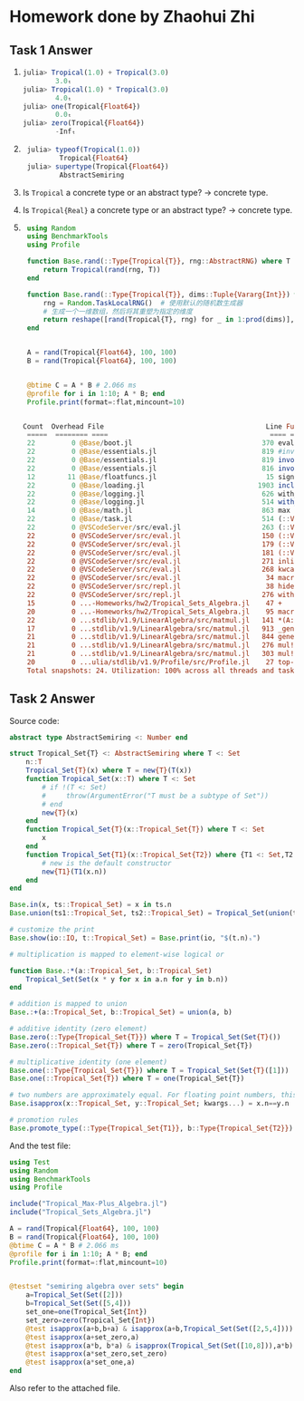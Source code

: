 # Homework done by Zhaohui Zhi

## Task 1 Answer
1.  ```julia
    julia> Tropical(1.0) + Tropical(3.0)
            3.0ₜ
    julia> Tropical(1.0) * Tropical(3.0)
            4.0ₜ
    julia> one(Tropical{Float64})
            0.0ₜ
    julia> zero(Tropical{Float64})
            -Infₜ
    ```

2. ```julia
    julia> typeof(Tropical(1.0))
            Tropical{Float64}
    julia> supertype(Tropical{Float64})
            AbstractSemiring
   ```

3. Is `Tropical` a concrete type or an abstract type? -> concrete type.
4. Is `Tropical{Real}` a concrete type or an abstract type? -> concrete type.
5. ```julia
    using Random
    using BenchmarkTools
    using Profile

    function Base.rand(::Type{Tropical{T}}, rng::AbstractRNG) where T
        return Tropical(rand(rng, T))  
    end

    function Base.rand(::Type{Tropical{T}}, dims::Tuple{Vararg{Int}}) where T
        rng = Random.TaskLocalRNG()  # 使用默认的随机数生成器
        # 生成一个一维数组，然后将其重塑为指定的维度
        return reshape([rand(Tropical{T}, rng) for _ in 1:prod(dims)], dims)
    end


    A = rand(Tropical{Float64}, 100, 100)
    B = rand(Tropical{Float64}, 100, 100)


    @btime C = A * B # 2.066 ms
    @profile for i in 1:10; A * B; end
    Profile.print(format=:flat,mincount=10)


   Count  Overhead File                                        Line Function
    =====  ======== ====                                        ==== ========
    22         0 @Base/boot.jl                                370 eval
    22         0 @Base/essentials.jl                          819 #invokelatest#2
    22         0 @Base/essentials.jl                          819 invokelatest(::Any, ::Any, ::Vararg{Any}; kwargs::Base.Pairs...
    22         0 @Base/essentials.jl                          816 invokelatest(::Any)
    12        11 @Base/floatfuncs.jl                           15 signbit
    22         0 @Base/loading.jl                            1903 include_string(mapexpr::typeof(REPL.softscope), mod::Module,...
    22         0 @Base/logging.jl                             626 with_logger
    22         0 @Base/logging.jl                             514 with_logstate(f::Function, logstate::Any)
    14         0 @Base/math.jl                                863 max
    22         0 @Base/task.jl                                514 (::VSCodeServer.var"#64#65")()
    22         0 @VSCodeServer/src/eval.jl                    263 (::VSCodeServer.var"#66#71"{VSCodeServer.ReplRunCodeRequestP...
    22         0 @VSCodeServer/src/eval.jl                    150 (::VSCodeServer.var"#67#72"{Bool, Bool, Bool, Module, String...
    22         0 @VSCodeServer/src/eval.jl                    179 (::VSCodeServer.var"#68#73"{Bool, Bool, Bool, Module, String...
    22         0 @VSCodeServer/src/eval.jl                    181 (::VSCodeServer.var"#69#74"{Bool, Bool, Bool, Module, String...
    22         0 @VSCodeServer/src/eval.jl                    271 inlineeval(m::Module, code::String, code_line::Int64, code_c...
    22         0 @VSCodeServer/src/eval.jl                    268 kwcall(::NamedTuple{(:softscope,), Tuple{Bool}}, ::typeof(VS...
    22         0 @VSCodeServer/src/eval.jl                     34 macro expansion
    22         0 @VSCodeServer/src/repl.jl                     38 hideprompt(f::VSCodeServer.var"#68#73"{Bool, Bool, Bool, Mod...
    22         0 @VSCodeServer/src/repl.jl                    276 withpath(f::VSCodeServer.var"#69#74"{Bool, Bool, Bool, Modul...
    15         0 ...-Homeworks/hw2/Tropical_Sets_Algebra.jl    47 +
    20         0 ...-Homeworks/hw2/Tropical_Sets_Algebra.jl    95 macro expansion
    22         0 ...stdlib/v1.9/LinearAlgebra/src/matmul.jl   141 *(A::Matrix{Tropical{Float64}}, B::Matrix{Tropical{Float64}})
    17         0 ...stdlib/v1.9/LinearAlgebra/src/matmul.jl   913 _generic_matmatmul!(C::Matrix{Tropical{Float64}}, tA::Char, ...
    21         0 ...stdlib/v1.9/LinearAlgebra/src/matmul.jl   844 generic_matmatmul!(C::Matrix{Tropical{Float64}}, tA::Char, t...
    21         0 ...stdlib/v1.9/LinearAlgebra/src/matmul.jl   276 mul!
    21         0 ...stdlib/v1.9/LinearAlgebra/src/matmul.jl   303 mul!
    20         0 ...ulia/stdlib/v1.9/Profile/src/Profile.jl    27 top-level scope
    Total snapshots: 24. Utilization: 100% across all threads and tasks. Use the `groupby` kwarg to break down by thread and/or task.
    ```

## Task 2 Answer

Source code:
```julia
abstract type AbstractSemiring <: Number end

struct Tropical_Set{T} <: AbstractSemiring where T <: Set
    n::T
    Tropical_Set{T}(x) where T = new{T}(T(x))
    function Tropical_Set(x::T) where T <: Set
        # if !(T <: Set)
        #     throw(ArgumentError("T must be a subtype of Set"))
        # end
        new{T}(x)
    end
    function Tropical_Set{T}(x::Tropical_Set{T}) where T <: Set
        x
    end
    function Tropical_Set{T1}(x::Tropical_Set{T2}) where {T1 <: Set,T2 <: Set}
        # new is the default constructor
        new{T1}(T1(x.n))
    end
end

Base.in(x, ts::Tropical_Set) = x in ts.n
Base.union(ts1::Tropical_Set, ts2::Tropical_Set) = Tropical_Set(union(ts1.n, ts2.n))

# customize the print
Base.show(io::IO, t::Tropical_Set) = Base.print(io, "$(t.n)ₛ")

# multiplication is mapped to element-wise logical or

function Base.:*(a::Tropical_Set, b::Tropical_Set)
    Tropical_Set(Set(x * y for x in a.n for y in b.n))
end

# addition is mapped to union
Base.:+(a::Tropical_Set, b::Tropical_Set) = union(a, b)

# additive identity (zero element)
Base.zero(::Type{Tropical_Set{T}}) where T = Tropical_Set(Set{T}())
Base.zero(::Tropical_Set{T}) where T = zero(Tropical_Set{T})

# multiplicative identity (one element)
Base.one(::Type{Tropical_Set{T}}) where T = Tropical_Set(Set{T}([1]))
Base.one(::Tropical_Set{T}) where T = one(Tropical_Set{T})

# two numbers are approximately equal. For floating point numbers, this is often preferred to `==` due to the rounding error.
Base.isapprox(x::Tropical_Set, y::Tropical_Set; kwargs...) = x.n==y.n

# promotion rules
Base.promote_type(::Type{Tropical_Set{T1}}, b::Type{Tropical_Set{T2}}) where {T1, T2} = Tropical_Set{promote_type(T1,T2)}
```


And the test file:
```julia
using Test
using Random
using BenchmarkTools
using Profile

include("Tropical_Max-Plus_Algebra.jl")
include("Tropical_Sets_Algebra.jl")

A = rand(Tropical{Float64}, 100, 100)
B = rand(Tropical{Float64}, 100, 100)
@btime C = A * B # 2.066 ms
@profile for i in 1:10; A * B; end
Profile.print(format=:flat,mincount=10)


@testset "semiring algebra over sets" begin
    a=Tropical_Set(Set([2]))
    b=Tropical_Set(Set([5,4]))
    set_one=one(Tropical_Set{Int})
    set_zero=zero(Tropical_Set{Int})
    @test isapprox(a+b,b+a) & isapprox(a+b,Tropical_Set(Set([2,5,4])))
    @test isapprox(a+set_zero,a)
    @test isapprox(a*b, b*a) & isapprox(Tropical_Set(Set([10,8])),a*b)
    @test isapprox(a*set_zero,set_zero)
    @test isapprox(a*set_one,a)
end
```
Also refer to the attached file.

